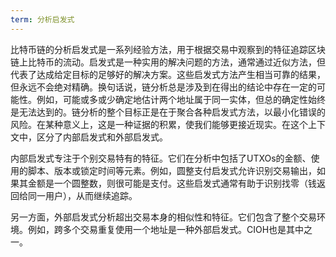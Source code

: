 ```yaml
---
term: 分析启发式
---
```


比特币链的分析启发式是一系列经验方法，用于根据交易中观察到的特征追踪区块链上比特币的流动。启发式是一种实用的解决问题的方法，通常通过近似方法，但代表了达成给定目标的足够好的解决方案。这些启发式方法产生相当可靠的结果，但永远不会绝对精确。换句话说，链分析总是涉及到在得出的结论中存在一定的可能性。例如，可能或多或少确定地估计两个地址属于同一实体，但总的确定性始终是无法达到的。链分析的整个目标正是在于聚合各种启发式方法，以最小化错误的风险。在某种意义上，这是一种证据的积累，使我们能够更接近现实。在这个上下文中，区分了内部启发式和外部启发式。

内部启发式专注于个别交易特有的特征。它们在分析中包括了UTXOs的金额、使用的脚本、版本或锁定时间等元素。例如，圆整支付启发式允许识别交易输出，如果其金额是一个圆整数，则很可能是支付。这些启发式通常有助于识别找零（钱返回给同一用户），从而继续追踪。

另一方面，外部启发式分析超出交易本身的相似性和特征。它们包含了整个交易环境。例如，跨多个交易重复使用一个地址是一种外部启发式。CIOH也是其中之一。